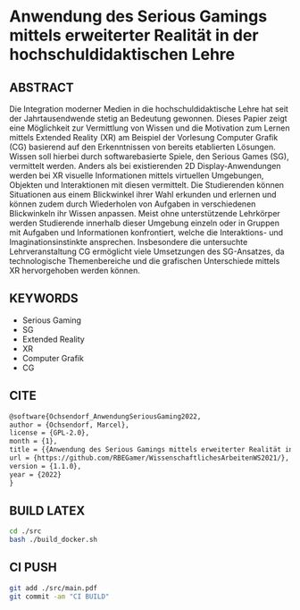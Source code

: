 # Anwendung des Serious Gamings mittels erweiterter Realität in der hochschuldidaktischen Lehre



## ABSTRACT

Die Integration moderner Medien in die hochschuldidaktische Lehre hat seit der Jahrtausendwende stetig an Bedeutung gewonnen.
Dieses Papier zeigt eine Möglichkeit zur Vermittlung von Wissen und die Motivation zum Lernen mittels Extended Reality (XR) am Beispiel der Vorlesung
Computer Grafik (CG) basierend auf den Erkenntnissen von bereits etablierten Lösungen.
Wissen soll hierbei durch softwarebasierte Spiele, den Serious Games (SG), vermittelt werden.
Anders als bei existierenden 2D Display-Anwendungen werden bei XR visuelle Informationen mittels virtuellen Umgebungen, Objekten und Interaktionen mit diesen vermittelt.
Die Studierenden können Situationen aus einem Blickwinkel ihrer Wahl erkunden und erlernen und können zudem durch Wiederholen von Aufgaben in verschiedenen Blickwinkeln
ihr Wissen anpassen.
Meist ohne unterstützende Lehrkörper werden Studierende innerhalb dieser Umgebung einzeln oder in Gruppen mit Aufgaben und Informationen konfrontiert,
welche die Interaktions- und Imaginationsinstinkte ansprechen.
Insbesondere die untersuchte Lehrveranstaltung CG ermöglicht viele Umsetzungen des SG-Ansatzes, da technologische Themenbereiche und die grafischen Unterschiede
mittels XR hervorgehoben werden können.



## KEYWORDS

* Serious Gaming
* SG
* Extended Reality
* XR
* Computer Grafik
* CG

## CITE

```tex
@software{Ochsendorf_AnwendungSeriousGaming2022,
author = {Ochsendorf, Marcel},
license = {GPL-2.0},
month = {1},
title = {{Anwendung des Serious Gamings mittels erweiterter Realität in der hochschuldidaktischen Lehre}},
url = {https://github.com/RBEGamer/WissenschaftlichesArbeitenWS2021/},
version = {1.1.0},
year = {2022}
}

```
## BUILD LATEX


```bash
cd ./src
bash ./build_docker.sh
```

## CI PUSH

```bash
git add ./src/main.pdf
git commit -am "CI BUILD"
```
